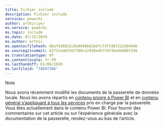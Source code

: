 ```yaml
---
title: Fichier include
description: Fichier include
services: powerbi
author: arthiriyer
ms.service: powerbi
ms.topic: include
ms.date: 07/15/2019
ms.author: arthii
ms.openlocfilehash: 66af436832c8a0948b62b6fc73ffd87222d0444b
ms.sourcegitcommit: 6272c4a0f267708ca7d38a45774f3bedd680f2d6
ms.translationtype: HT
ms.contentlocale: fr-FR
ms.lasthandoff: 01/06/2020
ms.locfileid: "74697386"
---
```

> [!NOTE]
> Nous avons récemment modifié les documents de la passerelle de données locale. Nous les avons répartis en [contenu propre à Power BI](/power-bi/service-gateway-onprem) et en [contenu général s’appliquant à tous les services](/data-integration/gateway/service-gateway-onprem) pris en charge par la passerelle. Vous êtes actuellement dans le contenu Power BI. Pour fournir des commentaires sur cet article ou sur l’expérience générale avec la documentation de la passerelle, rendez-vous au bas de l’article.